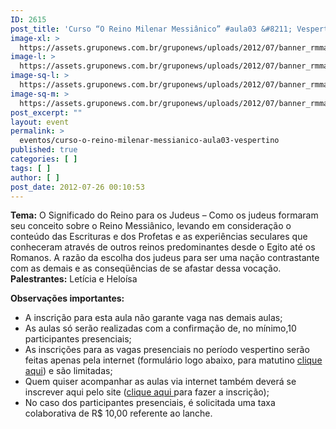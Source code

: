 ```yaml
---
ID: 2615
post_title: 'Curso “O Reino Milenar Messiânico” #aula03 &#8211; Vespertino'
image-xl: >
  https://assets.gruponews.com.br/gruponews/uploads/2012/07/banner_rmma4.jpg
image-l: >
  https://assets.gruponews.com.br/gruponews/uploads/2012/07/banner_rmma4.jpg
image-sq-l: >
  https://assets.gruponews.com.br/gruponews/uploads/2012/07/banner_rmma4.jpg
image-sq-m: >
  https://assets.gruponews.com.br/gruponews/uploads/2012/07/banner_rmma4-720x320.jpg
post_excerpt: ""
layout: event
permalink: >
  eventos/curso-o-reino-milenar-messianico-aula03-vespertino
published: true
categories: [ ]
tags: [ ]
author: [ ]
post_date: 2012-07-26 00:10:53
---
```

<strong>Tema:</strong> O Significado do Reino para os Judeus – Como os judeus formaram seu conceito sobre o Reino Messiânico, levando em consideração o conteúdo das Escrituras e dos Profetas e as experiências seculares que conheceram através de outros reinos predominantes desde o Egito até os Romanos. A razão da escolha dos judeus para ser uma nação contrastante com as demais e as conseqüências de se afastar dessa vocação.
<strong>Palestrantes:</strong> Letícia e Heloísa

<strong>Observações importantes:</strong>
- A inscrição para esta aula não garante vaga nas demais aulas;
- As aulas só serão realizadas com a confirmação de, no mínimo,10 participantes presenciais;
- As inscrições para as vagas presenciais no período vespertino serão feitas apenas pela internet (formulário logo abaixo, para matutino <a title="Curso “O Reino Milenar Messiânico” #aula03 – Matutino" href="http://www.gruponews.com.br/eventos/curso-o-reino-milenar-messianico-aula03-matutino">clique aqui</a>) e são limitadas;
- Quem quiser acompanhar as aulas via internet também deverá se inscrever aqui pelo site (<a title="Curso “O Reino Milenar Messiânico” #aula03 – Virtual" href="http://www.gruponews.com.br/eventos/curso-o-reino-milenar-messianico-aula03-virtual">clique aqui </a>para fazer a inscrição);
- No caso dos participantes presenciais, é solicitada uma taxa colaborativa de R$ 10,00 referente ao lanche.